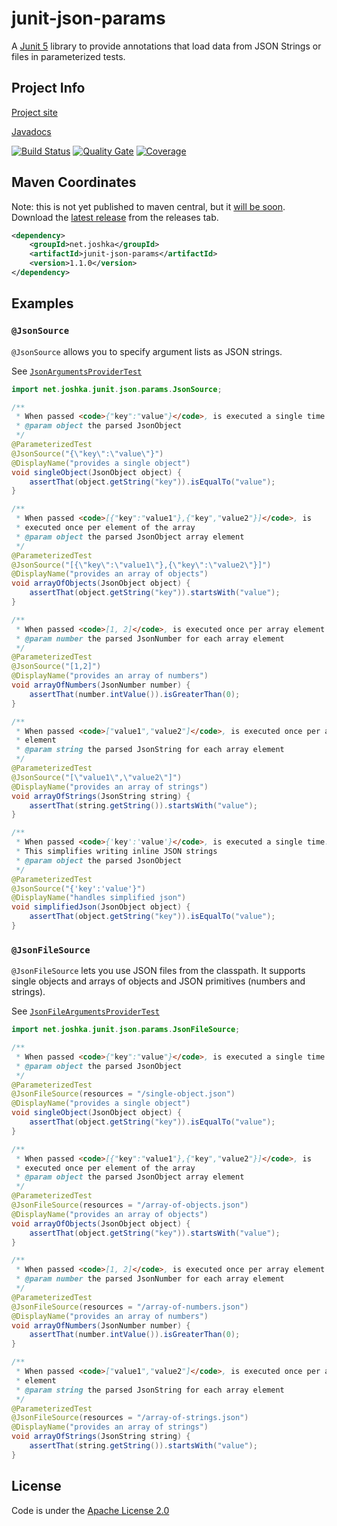 # junit-json-params

A [Junit 5](http://junit.org/junit5/) library to provide annotations that load
data from JSON Strings or files in parameterized tests.

## Project Info
[Project site](http://www.joshka.net/junit-json-params)

[Javadocs](http://www.joshka.net/junit-json-params/apidocs/index.html)

[![Build Status](https://travis-ci.org/joshka/junit-json-params.svg?branch=master)](https://travis-ci.org/joshka/junit-json-params)
[![Quality Gate](https://sonarcloud.io/api/project_badges/measure?project=net.joshka%3Ajunit-json-params&metric=alert_status)](https://sonarcloud.io/dashboard/index/net.joshka:junit-json-params)
[![Coverage](https://sonarcloud.io/api/project_badges/measure?project=net.joshka%3Ajunit-json-params&metric=coverage)](https://sonarcloud.io/component_measures?id=net.joshka:junit-json-params&metric=coverage)

## Maven Coordinates
Note: this is not yet published to maven central, but it
[will be soon](https://github.com/joshka/junit-json-params/issues/1).
Download the
[latest release](https://github.com/joshka/junit-json-params/releases/latest)
from the releases tab.

```xml
<dependency>
    <groupId>net.joshka</groupId>
    <artifactId>junit-json-params</artifactId>
    <version>1.1.0</version>
</dependency>
```

## Examples

### `@JsonSource`
`@JsonSource` allows you to specify argument lists as JSON strings.

See [`JsonArgumentsProviderTest`](https://github.com/joshka/junit-json-params/blob/master/src/test/java/net/joshka/junit/json/params/JsonArgumentsProviderTest.java)

```java
import net.joshka.junit.json.params.JsonSource;

/**
 * When passed <code>{"key":"value"}</code>, is executed a single time
 * @param object the parsed JsonObject
 */
@ParameterizedTest
@JsonSource("{\"key\":\"value\"}")
@DisplayName("provides a single object")
void singleObject(JsonObject object) {
    assertThat(object.getString("key")).isEqualTo("value");
}

/**
 * When passed <code>[{"key":"value1"},{"key","value2"}]</code>, is
 * executed once per element of the array
 * @param object the parsed JsonObject array element
 */
@ParameterizedTest
@JsonSource("[{\"key\":\"value1\"},{\"key\":\"value2\"}]")
@DisplayName("provides an array of objects")
void arrayOfObjects(JsonObject object) {
    assertThat(object.getString("key")).startsWith("value");
}

/**
 * When passed <code>[1, 2]</code>, is executed once per array element
 * @param number the parsed JsonNumber for each array element
 */
@ParameterizedTest
@JsonSource("[1,2]")
@DisplayName("provides an array of numbers")
void arrayOfNumbers(JsonNumber number) {
    assertThat(number.intValue()).isGreaterThan(0);
}

/**
 * When passed <code>["value1","value2"]</code>, is executed once per array
 * element
 * @param string the parsed JsonString for each array element
 */
@ParameterizedTest
@JsonSource("[\"value1\",\"value2\"]")
@DisplayName("provides an array of strings")
void arrayOfStrings(JsonString string) {
    assertThat(string.getString()).startsWith("value");
}

/**
 * When passed <code>{'key':'value'}</code>, is executed a single time.
 * This simplifies writing inline JSON strings
 * @param object the parsed JsonObject
 */
@ParameterizedTest
@JsonSource("{'key':'value'}")
@DisplayName("handles simplified json")
void simplifiedJson(JsonObject object) {
    assertThat(object.getString("key")).isEqualTo("value");
}
```

### `@JsonFileSource`
`@JsonFileSource` lets you use JSON files from the classpath. It supports
single objects and arrays of objects and JSON primitives (numbers and strings).

See [`JsonFileArgumentsProviderTest`](https://github.com/joshka/junit-json-params/blob/master/src/test/java/net/joshka/junit/json/params/JsonFileArgumentsProviderTest.java)

```java
import net.joshka.junit.json.params.JsonFileSource;

/**
 * When passed <code>{"key":"value"}</code>, is executed a single time
 * @param object the parsed JsonObject
 */
@ParameterizedTest
@JsonFileSource(resources = "/single-object.json")
@DisplayName("provides a single object")
void singleObject(JsonObject object) {
    assertThat(object.getString("key")).isEqualTo("value");
}

/**
 * When passed <code>[{"key":"value1"},{"key","value2"}]</code>, is
 * executed once per element of the array
 * @param object the parsed JsonObject array element
 */
@ParameterizedTest
@JsonFileSource(resources = "/array-of-objects.json")
@DisplayName("provides an array of objects")
void arrayOfObjects(JsonObject object) {
    assertThat(object.getString("key")).startsWith("value");
}

/**
 * When passed <code>[1, 2]</code>, is executed once per array element
 * @param number the parsed JsonNumber for each array element
 */
@ParameterizedTest
@JsonFileSource(resources = "/array-of-numbers.json")
@DisplayName("provides an array of numbers")
void arrayOfNumbers(JsonNumber number) {
    assertThat(number.intValue()).isGreaterThan(0);
}

/**
 * When passed <code>["value1","value2"]</code>, is executed once per array
 * element
 * @param string the parsed JsonString for each array element
 */
@ParameterizedTest
@JsonFileSource(resources = "/array-of-strings.json")
@DisplayName("provides an array of strings")
void arrayOfStrings(JsonString string) {
    assertThat(string.getString()).startsWith("value");
}
```

## License
Code is under the [Apache License 2.0](LICENSE.txt)
